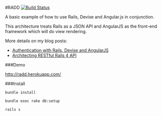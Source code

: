#RADD [![Build Status](https://travis-ci.org/jesalg/RADD.png?branch=master)](https://travis-ci.org/jesalg/RADD)

A basic example of how to use Rails, Devise and Angular.js in conjunction. 

This architecture treats Rails as a JSON API and AngularJS as the front-end framework which will do view rendering. 

More details on my blog posts:

- [Authentication with Rails, Devise and AngularJS][1]
- [Architecting RESTful Rails 4 API][2]

###Demo

http://radd.herokuapp.com/

###Install

``bundle install``

``bundle exec rake db:setup``

``rails s``


  [1]: http://jes.al/2013/08/authentication-with-rails-devise-and-angularjs/
  [2]: http://jes.al/2013/10/architecting-restful-rails-4-api/